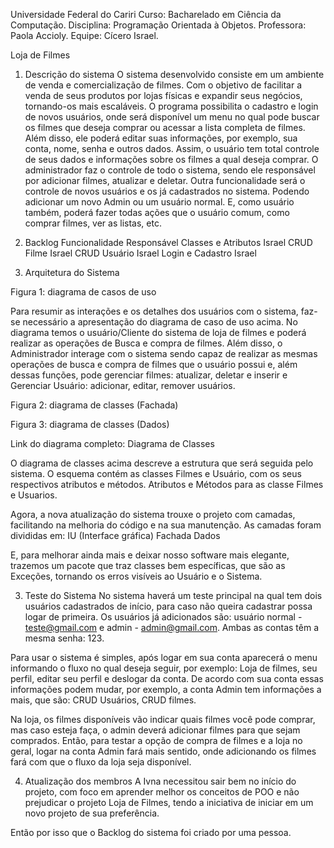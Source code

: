 Universidade Federal do Cariri
Curso: Bacharelado em Ciência da Computação.
Disciplina: Programação Orientada à Objetos.
Professora: Paola Accioly.
Equipe: Cícero Israel.
 
Loja de Filmes
1. Descrição do sistema
O sistema desenvolvido consiste em um ambiente de venda e comercialização de filmes. Com o objetivo de facilitar a venda de seus produtos por lojas físicas e expandir seus negócios, tornando-os mais escaláveis. 
O programa possibilita o cadastro e login de novos usuários, onde será disponível um menu no qual pode buscar os filmes que deseja comprar ou acessar a lista completa de filmes. Além disso, ele poderá editar suas informações, por exemplo, sua conta, nome, senha e outros dados. Assim, o usuário tem total controle de seus dados e informações sobre os filmes a qual deseja comprar. 
O administrador faz o controle de todo o sistema, sendo ele responsável por adicionar filmes, atualizar e deletar. Outra funcionalidade será o controle de novos usuários e os já cadastrados no sistema. Podendo adicionar um novo Admin ou um usuário normal. E, como usuário também, poderá fazer todas ações que o usuário comum, como comprar filmes, ver as listas, etc.
2. Backlog
Funcionalidade
Responsável
Classes e Atributos
Israel
CRUD Filme
Israel
CRUD Usuário
Israel
Login e Cadastro
Israel


3. Arquitetura do Sistema	


Figura 1: diagrama de casos de uso

Para resumir as interações e os detalhes dos usuários com o sistema, faz-se necessário a apresentação do diagrama de caso de uso acima. No diagrama temos o usuário/Cliente do sistema de loja de filmes e poderá realizar as operações de Busca e compra de filmes. Além disso, o Administrador interage com o sistema sendo capaz de realizar as mesmas operações de busca e compra de filmes que o usuário possui e, além dessas funções, pode gerenciar filmes: atualizar, deletar e inserir e Gerenciar Usuário: adicionar, editar, remover usuários.  

Figura 2: diagrama de classes (Fachada)



Figura 3: diagrama de classes (Dados)

Link do diagrama completo: Diagrama de Classes

O diagrama de classes acima descreve a estrutura que será seguida pelo sistema. O esquema contém as classes Filmes e Usuário, com os seus respectivos atributos e métodos. Atributos e Métodos para as classe Filmes e Usuarios.

Agora, a nova atualização do sistema trouxe o projeto com camadas, facilitando na melhoria do código e na sua manutenção. As camadas foram divididas em: 
IU (Interface gráfica)
Fachada
Dados

E, para melhorar ainda mais e deixar nosso software mais elegante, trazemos um pacote que traz classes bem específicas, que são as Exceções, tornando os erros visíveis ao Usuário e o Sistema.

3. Teste do Sistema
No sistema haverá um teste principal na qual tem dois usuários cadastrados de início, para caso não queira cadastrar possa logar de primeira. Os usuários já adicionados são: usuário normal - teste@gmail.com e admin - admin@gmail.com. Ambas as contas têm a mesma senha: 123.

Para usar o sistema é simples, após logar em sua conta aparecerá o menu informando o fluxo no qual deseja seguir, por exemplo: Loja de filmes, seu perfil, editar seu perfil e deslogar da conta. De acordo com sua conta essas informações podem mudar, por exemplo, a conta Admin tem informações a mais, que são: CRUD Usuários, CRUD filmes. 

Na loja, os filmes disponíveis vão indicar quais filmes você pode comprar, mas caso esteja faça, o admin deverá adicionar filmes para que sejam comprados. Então, para testar a opção de compra de filmes e a loja no geral, logar na conta Admin fará mais sentido, onde adicionando os filmes fará com que o fluxo da loja seja disponível.

4. Atualização dos membros
A Ivna necessitou sair bem no início do projeto, com foco em aprender melhor os conceitos de POO e não prejudicar o projeto Loja de Filmes, tendo a iniciativa de iniciar em um novo projeto de sua preferência. 

Então por isso que o Backlog do sistema foi criado por uma pessoa.
